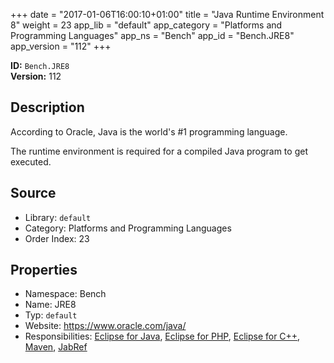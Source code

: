 ﻿+++
date = "2017-01-06T16:00:10+01:00"
title = "Java Runtime Environment 8"
weight = 23
app_lib = "default"
app_category = "Platforms and Programming Languages"
app_ns = "Bench"
app_id = "Bench.JRE8"
app_version = "112"
+++

**ID:** `Bench.JRE8`  
**Version:** 112  
<!--more-->

## Description
According to Oracle, Java is the world's #1 programming language.

The runtime environment is required for a compiled Java program to get executed.

## Source

* Library: `default`
* Category: Platforms and Programming Languages
* Order Index: 23

## Properties

* Namespace: Bench
* Name: JRE8
* Typ: `default`
* Website: <https://www.oracle.com/java/>
* Responsibilities: [Eclipse for Java](/app/Bench.EclipseJava), [Eclipse for PHP](/app/Bench.EclipsePHP), [Eclipse for C++](/app/Bench.EclipseCpp), [Maven](/app/Bench.Maven), [JabRef](/app/Bench.JabRef)

